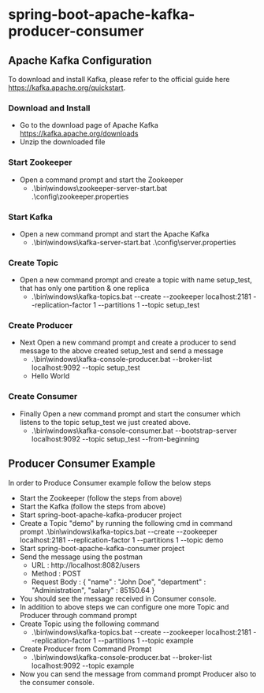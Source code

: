 # spring-boot-apache-kafka-producer-consumer

## Apache Kafka Configuration

To download and install Kafka, please refer to the official guide here https://kafka.apache.org/quickstart.

###  Download and Install
  - Go to the download page of Apache Kafka
    https://kafka.apache.org/downloads
  - Unzip the downloaded file
  
### Start Zookeeper
  - Open a command prompt and start the Zookeeper
    - .\bin\windows\zookeeper-server-start.bat .\config\zookeeper.properties
    
### Start Kafka
  - Open a new command prompt and start the Apache Kafka
    - .\bin\windows\kafka-server-start.bat .\config\server.properties

### Create Topic
  - Open a new command prompt and create a topic with name setup_test, that has only one partition & one replica
    - .\bin\windows\kafka-topics.bat --create --zookeeper localhost:2181 --replication-factor 1 --partitions 1 --topic setup_test

### Create Producer
  - Next Open a new command prompt and create a producer to send message to the above created setup_test and send a message
    - .\bin\windows\kafka-console-producer.bat --broker-list localhost:9092 --topic setup_test
    - Hello World

### Create Consumer
  - Finally Open a new command prompt and start the consumer which listens to the topic setup_test we just created above.
    - .\bin\windows\kafka-console-consumer.bat --bootstrap-server localhost:9092 --topic setup_test --from-beginning
    
## Producer Consumer Example
  In order to Produce Consumer example follow the below steps
  - Start the Zookeeper (follow the steps from above)
  - Start the Kafka (follow the steps from above)
  - Start spring-boot-apache-kafka-producer project
  - Create a Topic "demo" by running the following cmd in command prompt
    .\bin\windows\kafka-topics.bat --create --zookeeper localhost:2181 --replication-factor 1 --partitions 1 --topic demo
  - Start spring-boot-apache-kafka-consumer project
  - Send the message using the postman 
    - URL : http://localhost:8082/users
    - Method : POST
    - Request Body : 
      {
        "name" : "John Doe",
        "department" : "Administration",
        "salary" : 85150.64
      }
   - You should see the message received in Consumer console.
   - In addition to above steps we can configure one more Topic and Producer through command prompt
   - Create Topic using the following command
      - .\bin\windows\kafka-topics.bat --create --zookeeper localhost:2181 --replication-factor 1 --partitions 1 --topic example
   - Create Producer from Command Prompt
      - .\bin\windows\kafka-console-producer.bat --broker-list localhost:9092 --topic example
   - Now you can send the message from command prompt Producer also to the consumer console. 
   
